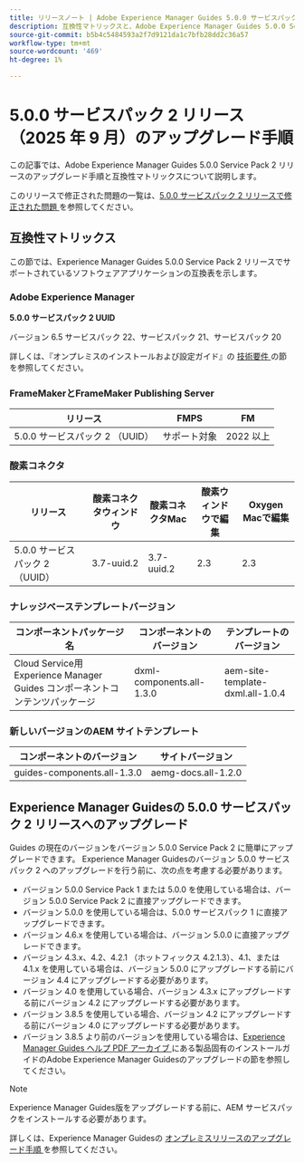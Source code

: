 ```yaml
---
title: リリースノート | Adobe Experience Manager Guides 5.0.0 サービスパック 2 リリースのアップグレード手順
description: 互換性マトリックスと、Adobe Experience Manager Guides 5.0.0 Service Pack 2 リリースへのアップグレード方法について説明します。
source-git-commit: b5b4c5484593a2f7d9121da1c7bfb28dd2c36a57
workflow-type: tm+mt
source-wordcount: '469'
ht-degree: 1%

---
```


# 5.0.0 サービスパック 2 リリース（2025 年 9 月）のアップグレード手順

この記事では、Adobe Experience Manager Guides 5.0.0 Service Pack 2 リリースのアップグレード手順と互換性マトリックスについて説明します。

このリリースで修正された問題の一覧は、[5.0.0 サービスパック 2 リリースで修正された問題 ](../release-info/fixed-issues-5-0-0-sp2.md) を参照してください。

## 互換性マトリックス

この節では、Experience Manager Guides 5.0.0 Service Pack 2 リリースでサポートされているソフトウェアアプリケーションの互換表を示します。

### Adobe Experience Manager

**5.0.0 サービスパック 2 UUID**

バージョン 6.5 サービスパック 22、サービスパック 21、サービスパック 20

詳しくは、『オンプレミスのインストールおよび設定ガイド』の [ 技術要件 ](../install-guide/download-install-technical-requirements.md) の節を参照してください。

### FrameMakerとFrameMaker Publishing Server

| リリース | FMPS | FM |
| --- | --- | --- |
| 5.0.0 サービスパック 2 （UUID） | サポート対象 | 2022 以上 |

### 酸素コネクタ

| リリース | 酸素コネクタウィンドウ | 酸素コネクタMac | 酸素ウィンドウで編集 | Oxygen Macで編集 |
| --- | --- | --- |--- |--- |
| 5.0.0 サービスパック 2 （UUID） | 3.7-uuid.2 | 3.7-uuid.2 | 2.3 | 2.3 |

### ナレッジベーステンプレートバージョン

| コンポーネントパッケージ名 | コンポーネントのバージョン | テンプレートのバージョン |
|---|---|---|
| Cloud Service用Experience Manager Guides コンポーネントコンテンツパッケージ | dxml-components.all-1.3.0 | aem-site-template-dxml.all-1.0.4 |

### 新しいバージョンのAEM サイトテンプレート


| コンポーネントのバージョン | サイトバージョン |
|---|---|
| guides-components.all-1.3.0 | aemg-docs.all-1.2.0 |


## Experience Manager Guidesの 5.0.0 サービスパック 2 リリースへのアップグレード

Guides の現在のバージョンをバージョン 5.0.0 Service Pack 2 に簡単にアップグレードできます。 Experience Manager Guidesのバージョン 5.0.0 サービスパック 2 へのアップグレードを行う前に、次の点を考慮する必要があります。

- バージョン 5.0.0 Service Pack 1 または 5.0.0 を使用している場合は、バージョン 5.0.0 Service Pack 2 に直接アップグレードできます。
- バージョン 5.0.0 を使用している場合は、5.0.0 サービスパック 1 に直接アップグレードできます。
- バージョン 4.6.x を使用している場合は、バージョン 5.0.0 に直接アップグレードできます。
- バージョン 4.3.x、4.2、4.2.1 （ホットフィックス 4.2.1.3）、4.1、または 4.1.x を使用している場合は、バージョン 5.0.0 にアップグレードする前にバージョン 4.4 にアップグレードする必要があります。
- バージョン 4.0 を使用している場合、バージョン 4.3.x にアップグレードする前にバージョン 4.2 にアップグレードする必要があります。
- バージョン 3.8.5 を使用している場合、バージョン 4.2 にアップグレードする前にバージョン 4.0 にアップグレードする必要があります。
- バージョン 3.8.5 より前のバージョンを使用している場合は、[Experience Manager Guides ヘルプ PDF アーカイブ ](https://helpx.adobe.com/xml-documentation-for-experience-manager/archive.html) にある製品固有のインストールガイドのAdobe Experience Manager Guidesのアップグレードの節を参照してください。

>[!NOTE]
>
>Experience Manager Guides版をアップグレードする前に、AEM サービスパックをインストールする必要があります。

詳しくは、Experience Manager Guidesの [ オンプレミスリリースのアップグレード手順 ](../install-guide/upgrade-xml-documentation.md) を参照してください。
